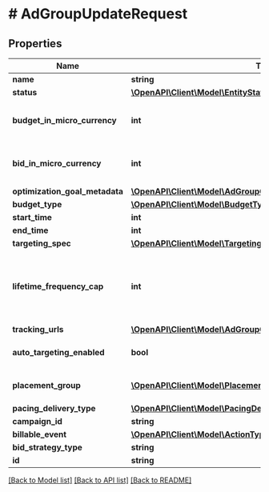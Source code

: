 # # AdGroupUpdateRequest

## Properties

Name | Type | Description | Notes
------------ | ------------- | ------------- | -------------
**name** | **string** | Ad group name. | [optional]
**status** | [**\OpenAPI\Client\Model\EntityStatus**](EntityStatus.md) | Ad group/entity status. | [optional]
**budget_in_micro_currency** | **int** | Budget in micro currency. This field is **REQUIRED** for non-CBO (campaign budget optimization) campaigns.  A CBO campaign automatically generates ad group budgets from its campaign budget to maximize campaign outcome. A CBO campaign is limited to 70 or less ad groups. | [optional]
**bid_in_micro_currency** | **int** | Bid price in micro currency. This field is **REQUIRED** for the following campaign objective_type/billable_event combinations: AWARENESS/IMPRESSION, CONSIDERATION/CLICKTHROUGH, CATALOG_SALES/CLICKTHROUGH, VIDEO_VIEW/VIDEO_V_50_MRC. | [optional]
**optimization_goal_metadata** | [**\OpenAPI\Client\Model\AdGroupCommonOptimizationGoalMetadata**](AdGroupCommonOptimizationGoalMetadata.md) |  | [optional]
**budget_type** | [**\OpenAPI\Client\Model\BudgetType**](BudgetType.md) |  | [optional]
**start_time** | **int** | Ad group start time. Unix timestamp in seconds. Defaults to current time. | [optional]
**end_time** | **int** | Ad group end time. Unix timestamp in seconds. | [optional]
**targeting_spec** | [**\OpenAPI\Client\Model\TargetingSpec**](TargetingSpec.md) |  | [optional]
**lifetime_frequency_cap** | **int** | Set a limit to the number of times a promoted pin from this campaign can be impressed by a pinner within the past rolling 30 days. Only available for CPM (cost per mille (1000 impressions))  ad groups. A CPM ad group has an IMPRESSION &lt;a href&#x3D;\&quot;https://developers.pinterest.com/docs/redoc/#section/Billable-event\&quot;&gt;billable_event&lt;/a&gt; value. This field **REQUIRES** the &#x60;end_time&#x60; field. | [optional]
**tracking_urls** | [**\OpenAPI\Client\Model\AdGroupCommonTrackingUrls**](AdGroupCommonTrackingUrls.md) |  | [optional]
**auto_targeting_enabled** | **bool** | Enable auto-targeting for ad group. Also known as &lt;a href&#x3D;\&quot;https://help.pinterest.com/en/business/article/expanded-targeting\&quot; target&#x3D;\&quot;_blank\&quot;&gt;\&quot;expanded targeting\&quot;&lt;/a&gt;. | [optional]
**placement_group** | [**\OpenAPI\Client\Model\PlacementGroupType**](PlacementGroupType.md) | &lt;a href&#x3D;\&quot;https://developers.pinterest.com/docs/redoc/#section/Placement-group\&quot;&gt;Placement group&lt;/a&gt;. | [optional]
**pacing_delivery_type** | [**\OpenAPI\Client\Model\PacingDeliveryType**](PacingDeliveryType.md) |  | [optional]
**campaign_id** | **string** | Campaign ID of the ad group. | [optional]
**billable_event** | [**\OpenAPI\Client\Model\ActionType**](ActionType.md) |  | [optional]
**bid_strategy_type** | **string** | Bid strategy type | [optional]
**id** | **string** | Ad group ID. |

[[Back to Model list]](../../README.md#models) [[Back to API list]](../../README.md#endpoints) [[Back to README]](../../README.md)
